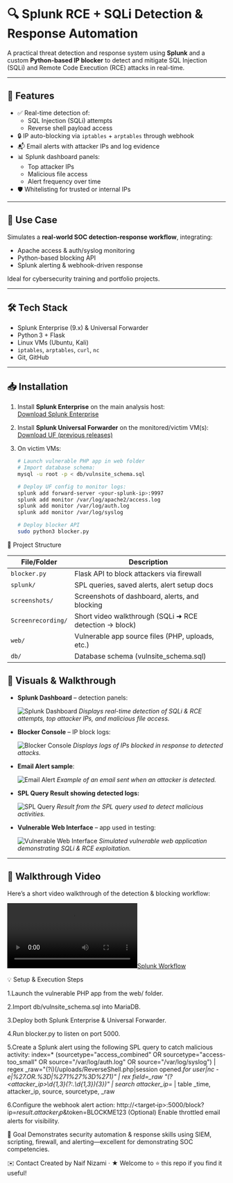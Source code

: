 # 🔍 Splunk RCE + SQLi Detection & Response Automation

A practical threat detection and response system using **Splunk** and a custom **Python-based IP blocker** to detect and mitigate SQL Injection (SQLi) and Remote Code Execution (RCE) attacks in real-time.

---

## 🚀 Features

- ✅ Real-time detection of:
  - SQL Injection (SQLi) attempts  
  - Reverse shell payload access  
- 🔒 IP auto-blocking via `iptables` + `arptables` through webhook  
- 📬 Email alerts with attacker IPs and log evidence  
- 📊 Splunk dashboard panels:
  - Top attacker IPs  
  - Malicious file access  
  - Alert frequency over time  
- 🛡️ Whitelisting for trusted or internal IPs  

---

## 🧠 Use Case

Simulates a **real-world SOC detection-response workflow**, integrating:

- Apache access & auth/syslog monitoring  
- Python-based blocking API  
- Splunk alerting & webhook-driven response  

Ideal for cybersecurity training and portfolio projects.

---

## 🛠 Tech Stack

- Splunk Enterprise (9.x) & Universal Forwarder  
- Python 3 + Flask  
- Linux VMs (Ubuntu, Kali)  
- `iptables`, `arptables`, `curl`, `nc`  
- Git, GitHub

---

## 📥 Installation

1. Install **Splunk Enterprise** on the main analysis host:  
   [Download Splunk Enterprise](https://www.splunk.com/en_us/download/splunk-enterprise.html?locale=en_us)

2. Install **Splunk Universal Forwarder** on the monitored/victim VM(s):  
   [Download UF (previous releases)](https://www.splunk.com/en_us/download/previous-releases-universal-forwarder.html)

3. On victim VMs:
   ```bash
   # Launch vulnerable PHP app in web folder
   # Import database schema:
   mysql -u root -p < db/vulnsite_schema.sql

   # Deploy UF config to monitor logs:
   splunk add forward-server <your-splunk-ip>:9997
   splunk add monitor /var/log/apache2/access.log
   splunk add monitor /var/log/auth.log
   splunk add monitor /var/log/syslog

   # Deploy blocker API
   sudo python3 blocker.py

📂 Project Structure

| File/Folder        | Description                                            |
| ------------------ | ------------------------------------------------------ |
| `blocker.py`       | Flask API to block attackers via firewall              |
| `splunk/`          | SPL queries, saved alerts, alert setup docs            |
| `screenshots/`     | Screenshots of dashboard, alerts, and blocking         |
| `Screenrecording/` | Short video walkthrough (SQLi ➜ RCE detection → block) |
| `web/`             | Vulnerable app source files (PHP, uploads, etc.)       |
| `db/`              | Database schema (vulnsite\_schema.sql)                 |

## 📸 Visuals & Walkthrough

- **Splunk Dashboard** – detection panels:

   ![Splunk Dashboard](Screenshots/Dashboard-2.png)
   *Displays real-time detection of SQLi & RCE attempts, top attacker IPs, and malicious file access.*

- **Blocker Console** – IP block logs:

   ![Blocker Console](Screenshots/Blocker_Console.png)
   *Displays logs of IPs blocked in response to detected attacks.*

- **Email Alert sample**:

   ![Email Alert](Screenshots/Email_Alert.png)
   *Example of an email sent when an attacker is detected.*

- **SPL Query Result showing detected logs:**

   ![SPL Query](Screenshots/SPL.png)
   *Result from the SPL query used to detect malicious activities.*

- **Vulnerable Web Interface** – app used in testing:

   ![Vulnerable Web Interface](Screenshots/Vulnerable_Website.png)
   *Simulated vulnerable web application demonstrating SQLi & RCE exploitation.*

---

## 🎥 Walkthrough Video

Here’s a short video walkthrough of the detection & blocking workflow:

[![Splunk Workflow](Screenrecording/Splunk_Workflow.mkv)](Screenrecording/Splunk_Workflow.mkv)

💡 Setup & Execution Steps

1.Launch the vulnerable PHP app from the web/ folder.

2.Import db/vulnsite_schema.sql into MariaDB.

3.Deploy both Splunk Enterprise & Universal Forwarder.

4.Run blocker.py to listen on port 5000.

5.Create a Splunk alert using the following SPL query to catch malicious activity:
index=* (sourcetype="access_combined" OR sourcetype="access-too_small" OR source="/var/log/auth.log" OR source="/var/log/syslog")
| regex _raw="(?i)(/uploads/ReverseShell.php|session opened.*for user|nc -e|%27.*OR.*%3D|%271%27%3D%271)"
| rex field=_raw "(?<attacker_ip>\d{1,3}(?:\.\d{1,3}){3})"
| search attacker_ip=*
| table _time, attacker_ip, source, sourcetype, _raw

6.Configure the webhook alert action:
http://<target‑ip>:5000/block?ip=$result.attacker_ip$&token=BLOCKME123
(Optional) Enable throttled email alerts for visibility.

🎯 Goal
Demonstrates security automation & response skills using SIEM, scripting, firewall, and alerting—excellent for demonstrating SOC competencies.

✉️ Contact
Created by Naif Nizami · ★ Welcome to ⭐ this repo if you find it useful!


